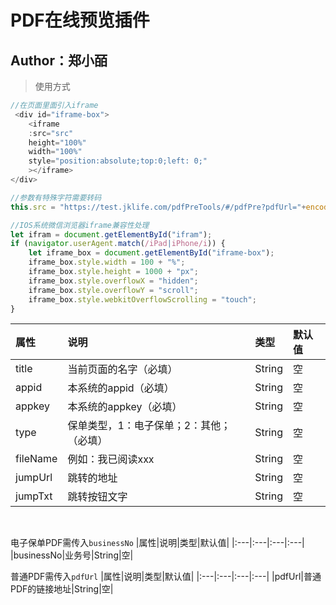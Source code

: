 
PDF在线预览插件
===
Author：郑小皕
---
>使用方式
```javascript
//在页面里面引入iframe
 <div id="iframe-box">
    <iframe
    :src="src"
    height="100%"
    width="100%"
    style="position:absolute;top:0;left: 0;"
    ></iframe>
</div>

//参数有特殊字符需要转码
this.src = "https://test.jklife.com/pdfPreTools/#/pdfPre?pdfUrl="+encodeURIComponent('http://test.jklife.com:8888/jkdsimage/images/product/img/product_comment/JK10205_YXJSTK.pdf')+"&appid="+encodeURIComponent('WECHAT-APP-SERVER')+"&appkey=DwRaJi6hMN&type=2"

//IOS系统微信浏览器iframe兼容性处理
let ifram = document.getElementById("ifram");
if (navigator.userAgent.match(/iPad|iPhone/i)) {
    let iframe_box = document.getElementById("iframe-box");
    iframe_box.style.width = 100 + "%";
    iframe_box.style.height = 1000 + "px";
    iframe_box.style.overflowX = "hidden";
    iframe_box.style.overflowY = "scroll";
    iframe_box.style.webkitOverflowScrolling = "touch";
}

```
|属性|说明|类型|默认值|
|:---|:---|:---|:---|
|title|当前页面的名字（必填）|String|空|
|appid|本系统的appid（必填）|String|空|
|appkey|本系统的appkey（必填）|String|空|
|type|保单类型，1：电子保单；2：其他；（必填）|String|空|
|fileName|例如：我已阅读xxx|String|空|
|jumpUrl|跳转的地址|String|空|
|jumpTxt|跳转按钮文字|String|空|
<br>

电子保单PDF需传入`businessNo`
|属性|说明|类型|默认值|
|:---|:---|:---|:---|
|businessNo|业务号|String|空|
<br>

普通PDF需传入`pdfUrl`
|属性|说明|类型|默认值|
|:---|:---|:---|:---|
|pdfUrl|普通PDF的链接地址|String|空|
<br>


